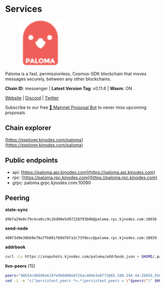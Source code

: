 # Services

<figure><img src="https://raw.githubusercontent.com/kj89/cosmos-images/main/logos/paloma.png" width="150" alt=""><figcaption></figcaption></figure>

Paloma is a fast, permissionless, Cosmos-SDK blockchain that  moves messages securely, between any other blockchains.

**Chain ID**: messenger | **Latest Version Tag**: v0.11.6 | **Wasm**: ON

[Website](https://www.palomachain.com) | [Discord](https://discord.gg/tKVFpfdSw4) | [Twitter](https://twitter.com/paloma_chain)



Subscribe to our free [🤖 Mainnet Proposal Bot](https://t.me/kjnodes_proposal_bot) to never miss upcoming proposals


## Chain explorer
[https://explorer.kjnodes.com/paloma](https://explorer.kjnodes.com/paloma)

## Public endpoints

* api: [https://paloma.api.kjnodes.com](https://paloma.api.kjnodes.com)
* rpc: [https://paloma.rpc.kjnodes.com](https://paloma.rpc.kjnodes.com)
* grpc: paloma.grpc.kjnodes.com:10090

## Peering

**state-sync**

```text
d9bfa29e0cf9c4ce0cc9c26d98e5d97228f93b0b@paloma.rpc.kjnodes.com:10656
```

**seed-node**

```text
400f3d9e30b69e78a7fb891f60d76fa3c73f0ecc@paloma.rpc.kjnodes.com:10659
```

**addrbook**
```bash
curl -Ls https://snapshots.kjnodes.com/paloma/addrbook.json > $HOME/.paloma/config/addrbook.json
```

**live-peers** (15)
```bash
peers="98b54cd6696e616fe966008ebf2bac409e3e0773@65.108.194.44:26656,9581fadb9a32f2af89d575bb0f2661b9bb216d41@46.4.23.108:26656,31177b544fcf1cae76e3560812f4f901cab27126@65.109.61.175:26656,4569193b58dfc6d9ca9acd4e2bcabf596e5b6b3c@65.21.7.251:10656,471a09da6fafb67bff3aa1f01e00fd1830e53262@136.243.94.138:26656,2c6772b11c1f9eff2a923eb2bf808543cdd501c5@79.143.179.196:26656,87b4221770495e66e772a53bbea92a15aff288c2@144.126.158.0:26656,d9bfa29e0cf9c4ce0cc9c26d98e5d97228f93b0b@65.109.88.38:10656,41a47bae18f81c1f626e4b238221b77e274424d7@45.33.65.223:26656,b92c94f00b46500a5ff8920acd438c0873c2f9da@50.116.13.101:26656,5321570794c61a8285505812cb7ebd6308a86583@65.109.113.253:26656,08c242d4505c5db223647069fdc0acb6e90079aa@65.109.106.214:26656,8af8dfa817359036f55f6793b0ed4bcce8884027@85.14.245.70:26656,ef1cd7da8319351b51ec930924929d03a5b76dc3@65.108.225.57:26656,124cbe860f1eaa8084444587928db17c78ebd8f3@94.60.6.236:26658"
sed -i -e "s|^persistent_peers *=.*|persistent_peers = \"$peers\"|" $HOME/.paloma/config/config.toml
```
